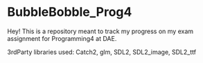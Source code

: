 # BubbleBobble_Prog4

Hey!
This is a repository meant to track my progress on my exam assignment for Programming4 at DAE.

3rdParty libraries used: Catch2, glm, SDL2, SDL2_image, SDL2_ttf
